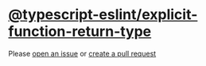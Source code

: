 [@typescript-eslint/explicit-function-return-type](https://typescript-eslint.io/rules/explicit-function-return-type)
====================================================================================================================
Please [open an issue](https://github.com/rasenplanscher/eslint-config-rasenplanscher/issues/new)
or [create a pull request](https://github.com/rasenplanscher/eslint-config-rasenplanscher/edit/main/src/rules-configurations/@typescript-eslint/explicit-function-return-type.md)